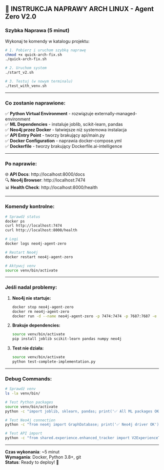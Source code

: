 ## 🔧 INSTRUKCJA NAPRAWY ARCH LINUX - Agent Zero V2.0

### Szybka Naprawa (5 minut)

Wykonaj te komendy w katalogu projektu:

```bash
# 1. Pobierz i uruchom szybką naprawę
chmod +x quick-arch-fix.sh
./quick-arch-fix.sh

# 2. Uruchom system
./start_v2.sh

# 3. Testuj (w nowym terminalu)
./test_with_venv.sh
```

---

### Co zostanie naprawione:

✅ **Python Virtual Environment** - rozwiązuje externally-managed-environment  
✅ **ML Dependencies** - instaluje joblib, scikit-learn, pandas  
✅ **Neo4j przez Docker** - łatwiejsze niż systemowa instalacja  
✅ **API Entry Point** - tworzy brakujący api/main.py  
✅ **Docker Configuration** - naprawia docker-compose.yml  
✅ **Dockerfile** - tworzy brakujący Dockerfile.ai-intelligence  

---

### Po naprawie:

🌐 **API Docs**: http://localhost:8000/docs  
🔍 **Neo4j Browser**: http://localhost:7474  
📊 **Health Check**: http://localhost:8000/health  

---

### Komendy kontrolne:

```bash
# Sprawdź status
docker ps
curl http://localhost:7474
curl http://localhost:8000/health

# Logi
docker logs neo4j-agent-zero

# Restart Neo4j
docker restart neo4j-agent-zero

# Aktywuj venv
source venv/bin/activate
```

---

### Jeśli nadal problemy:

1. **Neo4j nie startuje:**
   ```bash
   docker stop neo4j-agent-zero
   docker rm neo4j-agent-zero
   docker run -d --name neo4j-agent-zero -p 7474:7474 -p 7687:7687 -e NEO4J_AUTH=none neo4j:5.15-community
   ```

2. **Brakuje dependencies:**
   ```bash
   source venv/bin/activate
   pip install joblib scikit-learn pandas numpy neo4j
   ```

3. **Test nie działa:**
   ```bash
   source venv/bin/activate
   python test-complete-implementation.py
   ```

---

### Debug Commands:

```bash
# Sprawdź venv
ls -la venv/bin/

# Test Python packages
source venv/bin/activate
python -c "import joblib, sklearn, pandas; print('✅ All ML packages OK')"

# Test Neo4j connection
python -c "from neo4j import GraphDatabase; print('✅ Neo4j driver OK')"

# Test API import
python -c "from shared.experience.enhanced_tracker import V2ExperienceTracker; print('✅ V2 Components OK')"
```

---

**Czas wykonania**: ~5 minut  
**Wymagania**: Docker, Python 3.8+, git  
**Status**: Ready to deploy! 🚀